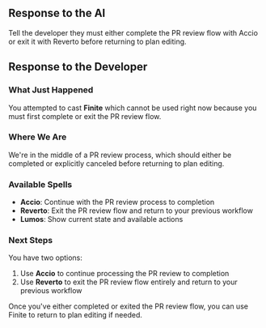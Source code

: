## Response to the AI

Tell the developer they must either complete the PR review flow with Accio or exit it with Reverto before returning to plan editing.

## Response to the Developer

### What Just Happened

You attempted to cast **Finite** which cannot be used right now because you must first complete or exit the PR review flow.

### Where We Are

We're in the middle of a PR review process, which should either be completed or explicitly canceled before returning to plan editing.

### Available Spells

- **Accio**: Continue with the PR review process to completion
- **Reverto**: Exit the PR review flow and return to your previous workflow
- **Lumos**: Show current state and available actions

### Next Steps

You have two options:

1. Use **Accio** to continue processing the PR review to completion
2. Use **Reverto** to exit the PR review flow entirely and return to your previous workflow

Once you've either completed or exited the PR review flow, you can use Finite to return to plan editing if needed.
